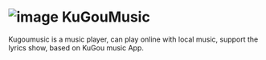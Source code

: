 ![image](https://github.com/JackTeam/XHImageViewer/raw/master/Screenshots/KuGouMusic.gif)
KuGouMusic
==========

Kugoumusic is a music player, can play online with local music, support the lyrics show, based on KuGou music App.
